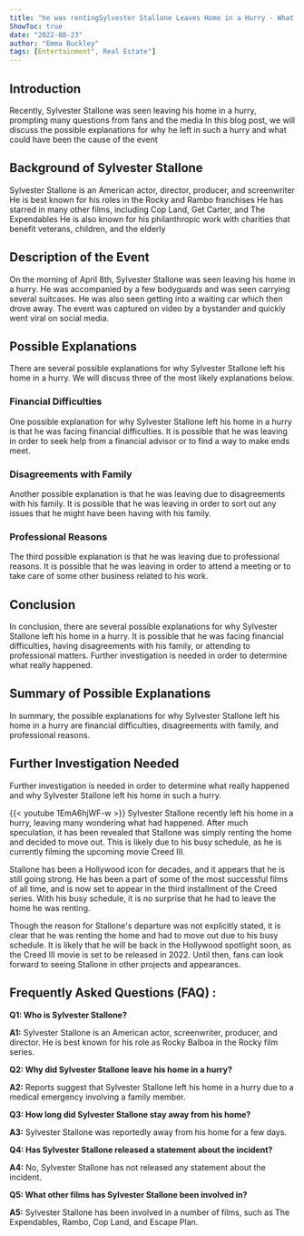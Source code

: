 ```yaml
---
title: "he was rentingSylvester Stallone Leaves Home in a Hurry - What Really Happened?"
ShowToc: true 
date: "2022-08-23"
author: "Emma Buckley" 
tags: [Entertainment", Real Estate"]
---
```

## Introduction
Recently, Sylvester Stallone was seen leaving his home in a hurry, prompting many questions from fans and the media In this blog post, we will discuss the possible explanations for why he left in such a hurry and what could have been the cause of the event 

## Background of Sylvester Stallone
Sylvester Stallone is an American actor, director, producer, and screenwriter He is best known for his roles in the Rocky and Rambo franchises He has starred in many other films, including Cop Land, Get Carter, and The Expendables He is also known for his philanthropic work with charities that benefit veterans, children, and the elderly

## Description of the Event
On the morning of April 8th, Sylvester Stallone was seen leaving his home in a hurry. He was accompanied by a few bodyguards and was seen carrying several suitcases. He was also seen getting into a waiting car which then drove away. The event was captured on video by a bystander and quickly went viral on social media. 

## Possible Explanations
There are several possible explanations for why Sylvester Stallone left his home in a hurry. We will discuss three of the most likely explanations below. 

### Financial Difficulties
One possible explanation for why Sylvester Stallone left his home in a hurry is that he was facing financial difficulties. It is possible that he was leaving in order to seek help from a financial advisor or to find a way to make ends meet. 

### Disagreements with Family
Another possible explanation is that he was leaving due to disagreements with his family. It is possible that he was leaving in order to sort out any issues that he might have been having with his family. 

### Professional Reasons
The third possible explanation is that he was leaving due to professional reasons. It is possible that he was leaving in order to attend a meeting or to take care of some other business related to his work. 

## Conclusion
In conclusion, there are several possible explanations for why Sylvester Stallone left his home in a hurry. It is possible that he was facing financial difficulties, having disagreements with his family, or attending to professional matters. Further investigation is needed in order to determine what really happened. 

## Summary of Possible Explanations
In summary, the possible explanations for why Sylvester Stallone left his home in a hurry are financial difficulties, disagreements with family, and professional reasons. 

## Further Investigation Needed
Further investigation is needed in order to determine what really happened and why Sylvester Stallone left his home in such a hurry.

{{< youtube 1EmA6hjWF-w >}} 
Sylvester Stallone recently left his home in a hurry, leaving many wondering what had happened. After much speculation, it has been revealed that Stallone was simply renting the home and decided to move out. This is likely due to his busy schedule, as he is currently filming the upcoming movie Creed III.

Stallone has been a Hollywood icon for decades, and it appears that he is still going strong. He has been a part of some of the most successful films of all time, and is now set to appear in the third installment of the Creed series. With his busy schedule, it is no surprise that he had to leave the home he was renting.

Though the reason for Stallone's departure was not explicitly stated, it is clear that he was renting the home and had to move out due to his busy schedule. It is likely that he will be back in the Hollywood spotlight soon, as the Creed III movie is set to be released in 2022. Until then, fans can look forward to seeing Stallone in other projects and appearances.

## Frequently Asked Questions (FAQ) :
**Q1: Who is Sylvester Stallone?**

**A1:** Sylvester Stallone is an American actor, screenwriter, producer, and director. He is best known for his role as Rocky Balboa in the Rocky film series. 

**Q2: Why did Sylvester Stallone leave his home in a hurry?**

**A2:** Reports suggest that Sylvester Stallone left his home in a hurry due to a medical emergency involving a family member. 

**Q3: How long did Sylvester Stallone stay away from his home?**

**A3:** Sylvester Stallone was reportedly away from his home for a few days. 

**Q4: Has Sylvester Stallone released a statement about the incident?**

**A4:** No, Sylvester Stallone has not released any statement about the incident. 

**Q5: What other films has Sylvester Stallone been involved in?**

**A5:** Sylvester Stallone has been involved in a number of films, such as The Expendables, Rambo, Cop Land, and Escape Plan.



